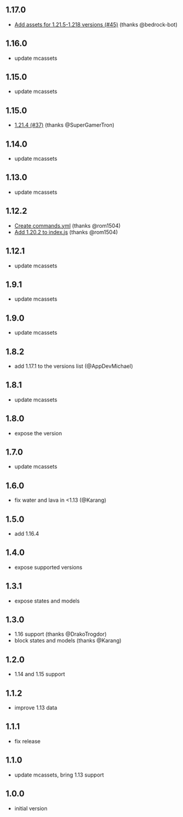 ## 1.17.0
* [Add assets for 1.21.5-1.218 versions (#45)](https://github.com/PrismarineJS/node-minecraft-assets/commit/2ebaa485c1bcb5bfba5ffa1fca79b9e1fb4af967) (thanks @bedrock-bot)

## 1.16.0
* update mcassets

## 1.15.0
* update mcassets

## 1.15.0
* [1.21.4 (#37)](https://github.com/PrismarineJS/node-minecraft-assets/commit/4c9d01215e8ffd617f10c2f3ba5fe784d33e5c43) (thanks @SuperGamerTron)

## 1.14.0
* update mcassets

## 1.13.0
* update mcassets

## 1.12.2
* [Create commands.yml](https://github.com/PrismarineJS/node-minecraft-assets/commit/22197c769780ef7d0b94bf0db39a7d168199a154) (thanks @rom1504)
* [Add 1.20.2 to index.js](https://github.com/PrismarineJS/node-minecraft-assets/commit/3a7e634fa5d47d690029c14e20eba909e43f2b7d) (thanks @rom1504)

## 1.12.1
* update mcassets

## 1.9.1
* update mcassets

## 1.9.0
* update mcassets

## 1.8.2
* add 1.17.1 to the versions list (@AppDevMichael)

## 1.8.1
* update mcassets

## 1.8.0
* expose the version

## 1.7.0
* update mcassets

## 1.6.0
* fix water and lava in <1.13 (@Karang)

## 1.5.0
* add 1.16.4

## 1.4.0
* expose supported versions

## 1.3.1
* expose states and models

## 1.3.0

* 1.16 support (thanks @DrakoTrogdor)
* block states and models (thanks @Karang)

## 1.2.0

* 1.14 and 1.15 support

## 1.1.2

* improve 1.13 data

## 1.1.1

* fix release

## 1.1.0

* update mcassets, bring 1.13 support

## 1.0.0

* initial version
